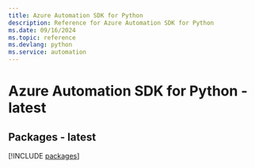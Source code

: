 ```yaml
---
title: Azure Automation SDK for Python
description: Reference for Azure Automation SDK for Python
ms.date: 09/16/2024
ms.topic: reference
ms.devlang: python
ms.service: automation
---
```

# Azure Automation SDK for Python - latest
## Packages - latest
[!INCLUDE [packages](automation-index.md)]